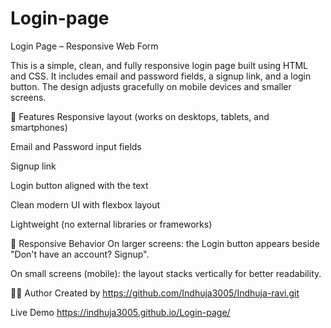 # Login-page
Login Page – Responsive Web Form

This is a simple, clean, and fully responsive login page built using HTML and CSS. It includes email and password fields, a signup link, and a login button. The design adjusts gracefully on mobile devices and smaller screens.

🚀 Features
Responsive layout (works on desktops, tablets, and smartphones)

Email and Password input fields

Signup link

Login button aligned with the text

Clean modern UI with flexbox layout

Lightweight (no external libraries or frameworks)

📱 Responsive Behavior
On larger screens: the Login button appears beside "Don't have an account? Signup".

On small screens (mobile): the layout stacks vertically for better readability.

🧑‍💻 Author
Created by https://github.com/Indhuja3005/Indhuja-ravi.git

Live Demo
https://indhuja3005.github.io/Login-page/
